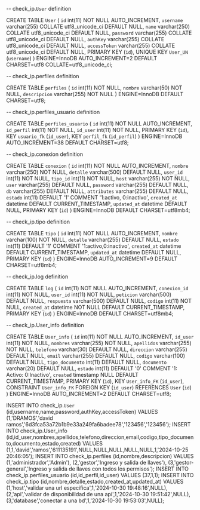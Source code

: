 -- check_ip.`User` definition

CREATE TABLE `User` (
`id` int(11) NOT NULL AUTO_INCREMENT,
`username` varchar(255) COLLATE utf8_unicode_ci DEFAULT NULL,
`name` varchar(250) COLLATE utf8_unicode_ci DEFAULT NULL,
`password` varchar(255) COLLATE utf8_unicode_ci DEFAULT NULL,
`authKey` varchar(255) COLLATE utf8_unicode_ci DEFAULT NULL,
`accessToken` varchar(255) COLLATE utf8_unicode_ci DEFAULT NULL,
PRIMARY KEY (`id`),
UNIQUE KEY `User_UN` (`username`)
) ENGINE=InnoDB AUTO_INCREMENT=2 DEFAULT CHARSET=utf8 COLLATE=utf8_unicode_ci;


-- check_ip.perfiles definition

CREATE TABLE `perfiles` (
`id` int(11) NOT NULL,
`nombre` varchar(50) NOT NULL,
`descripcion` varchar(255) NOT NULL
) ENGINE=InnoDB DEFAULT CHARSET=utf8;


-- check_ip.perfiles_usuario definition

CREATE TABLE `perfiles_usuario` (
`id` int(11) NOT NULL AUTO_INCREMENT,
`id_perfil` int(11) NOT NULL,
`id_user` int(11) NOT NULL,
PRIMARY KEY (`id`),
KEY `usuario_fk` (`id_user`),
KEY `perfil_fk` (`id_perfil`)
) ENGINE=InnoDB AUTO_INCREMENT=38 DEFAULT CHARSET=utf8;


-- check_ip.conexion definition

CREATE TABLE `conexion` (
`id` int(11) NOT NULL AUTO_INCREMENT,
`nombre` varchar(250) NOT NULL,
`detalle` varchar(500) DEFAULT NULL,
`user_id` int(11) NOT NULL,
`tipo_id` int(11) NOT NULL,
`host` varchar(255) NOT NULL,
`user` varchar(255) DEFAULT NULL,
`password` varchar(255) DEFAULT NULL,
`db` varchar(255) DEFAULT NULL,
`attributes` varchar(255) DEFAULT NULL,
`estado` int(11) DEFAULT '1' COMMENT '1:activo, 0:inactivo',
`created_at` datetime DEFAULT CURRENT_TIMESTAMP,
`updated_at` datetime DEFAULT NULL,
PRIMARY KEY (`id`)
) ENGINE=InnoDB DEFAULT CHARSET=utf8mb4;


-- check_ip.tipo definition

CREATE TABLE `tipo` (
`id` int(11) NOT NULL AUTO_INCREMENT,
`nombre` varchar(100) NOT NULL,
`detalle` varchar(255) DEFAULT NULL,
`estado` int(11) DEFAULT '1' COMMENT '1:activo,0:inactivo',
`created_at` datetime DEFAULT CURRENT_TIMESTAMP,
`updated_at` datetime DEFAULT NULL,
PRIMARY KEY (`id`)
) ENGINE=InnoDB AUTO_INCREMENT=9 DEFAULT CHARSET=utf8mb4;


-- check_ip.log definition

CREATE TABLE `log` (
`id` int(11) NOT NULL AUTO_INCREMENT,
`conexion_id` int(11) NOT NULL,
`user_id` int(11) NOT NULL,
`peticion` varchar(500) DEFAULT NULL,
`respuesta` varchar(500) DEFAULT NULL,
`codigo` int(11) NOT NULL,
`created_at` datetime NOT NULL DEFAULT CURRENT_TIMESTAMP,
PRIMARY KEY (`id`)
) ENGINE=InnoDB DEFAULT CHARSET=utf8mb4;


-- check_ip.User_info definition

CREATE TABLE `User_info` (
`id` int(11) NOT NULL AUTO_INCREMENT,
`id_user` int(11) NOT NULL,
`nombres` varchar(255) NOT NULL,
`apellidos` varchar(255) NOT NULL,
`telefono` varchar(30) DEFAULT NULL,
`direccion` varchar(255) DEFAULT NULL,
`email` varchar(255) DEFAULT NULL,
`codigo` varchar(100) DEFAULT NULL,
`tipo_documento` int(11) DEFAULT NULL,
`documento` varchar(20) DEFAULT NULL,
`estado` int(11) DEFAULT '0' COMMENT '1: Activo: 0:Inactivo',
`created` timestamp NULL DEFAULT CURRENT_TIMESTAMP,
PRIMARY KEY (`id`),
KEY `User_info_FK` (`id_user`),
CONSTRAINT `User_info_FK` FOREIGN KEY (`id_user`) REFERENCES `User` (`id`)
) ENGINE=InnoDB AUTO_INCREMENT=2 DEFAULT CHARSET=utf8;


INSERT INTO check_ip.`User` (id,username,name,password,authKey,accessToken) VALUES
(1,'DRAMOS','david ramos','6d3fca53a72b1b9e33a249fa6badee78','123456','123456');
INSERT INTO check_ip.User_info (id,id_user,nombres,apellidos,telefono,direccion,email,codigo,tipo_documento,documento,estado,created) VALUES
(1,1,'david','ramos','611135191',NULL,NULL,NULL,NULL,NULL,1,'2024-10-25 20:46:05');
INSERT INTO check_ip.perfiles (id,nombre,descripcion) VALUES
(1,'administrador','Admin'),
(2,'gestor','Ingreso y salida de llaves'),
(3,'gestor-general','Ingreso y salida de llaves con todos los permisos');
INSERT INTO check_ip.perfiles_usuario (id,id_perfil,id_user) VALUES
(37,1,1);
INSERT INTO check_ip.tipo (id,nombre,detalle,estado,created_at,updated_at) VALUES
(1,'host','validar una url especifica',1,'2024-10-30 19:48:16',NULL),
(2,'api','validar de disponibilidad de una api',1,'2024-10-30 19:51:42',NULL),
(3,'database','conectar a una bd',1,'2024-10-30 19:53:03',NULL);
